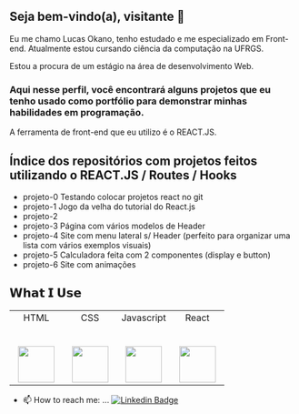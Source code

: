 ## Seja bem-vindo(a), visitante 👋

Eu me chamo Lucas Okano, tenho estudado e me especializado em Front-end. Atualmente estou cursando ciência da computação na UFRGS.

Estou a procura de um estágio na área de desenvolvimento Web.

### Aqui nesse perfil, você encontrará alguns projetos que eu tenho usado como portfólio para demonstrar minhas habilidades em programação. 

A ferramenta de front-end que eu utilizo é o REACT.JS. 

## Índice dos repositórios com projetos feitos utilizando o REACT.JS / Routes / Hooks
- projeto-0 Testando colocar projetos react no git
- projeto-1 Jogo da velha do tutorial do React.js
- projeto-2 
- projeto-3 Página com vários modelos de Header
- projeto-4 Site com menu lateral s/ Header (perfeito para organizar uma lista com vários exemplos visuais)
- projeto-5 Calculadora feita com 2 componentes (display e button)
- projeto-6 Site com animações






## 𝗪𝗵𝗮𝘁 𝗜 𝗨𝘀𝗲

<table>
  <tbody>
    <tr valign="top">
      <td width="25%" align="center">
        <span>HTML</span><br><br><br>
        <img height="64px" src="https://cdn.worldvectorlogo.com/logos/html5-2.svg">
      </td>
      <td width="25%" align="center">
        <span>CSS</span><br><br><br>
        <img height="64px" src="https://seeklogo.com/images/C/css3-logo-FD8D698B77-seeklogo.com.png">
      </td>
      <td width="25%" align="center">
        <span>Javascript</span><br><br><br>
        <img height="64px" src="https://cdn.worldvectorlogo.com/logos/logo-javascript.svg">
      </td>
      <td width="25%" align="center">
        <span>React</span><br><br><br>
        <img height="64px" src="https://cdn.worldvectorlogo.com/logos/react-1.svg">
      </td>    
    </tr>
  </tbody>
</table>













- 📫 How to reach me: ...
[![Linkedin Badge](https://img.shields.io/badge/-LinkedIn-blue?style=flat-square&logo=Linkedin&logoColor=white&link=https://www.linkedin.com/in/lucas-okano-5510b21ab/)](https://www.linkedin.com/in/lucas-okano-5510b21ab/)

